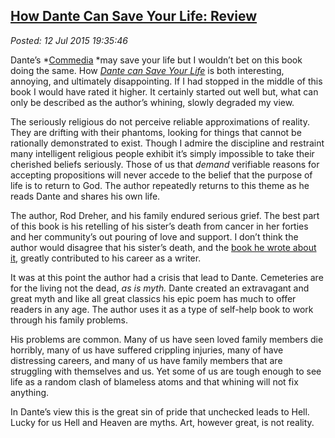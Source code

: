  
[How Dante Can Save Your Life: Review](https://bakerjd99.wordpress.com/2015/07/12/how-dante-can-your-life-review/)
---------------------------------------------------------------------------------------------------

*Posted: 12 Jul 2015 19:35:46*

Dante’s
*[Commedia](http://www.gutenberg.org/files/8800/8800-h/8800-h.htm) *may
save your life but I wouldn’t bet on this book doing the same. How
*[Dante can Save Your
Life](http://www.barnesandnoble.com/w/how-dante-can-save-your-life-rod-dreher/1121191388?ean=9781941393772)*
is both interesting, annoying, and ultimately disappointing. If I had
stopped in the middle of this book I would have rated it higher. It
certainly started out well but, what can only be described as the
author’s whining, slowly degraded my view.

The seriously religious do not perceive reliable approximations of
reality. They are drifting with their phantoms, looking for things that
cannot be rationally demonstrated to exist. Though I admire the
discipline and restraint many intelligent religious people exhibit it’s
simply impossible to take their cherished beliefs seriously. Those of us
that *demand* verifiable reasons for accepting propositions will never
accede to the belief that the purpose of life is to return to God. The
author repeatedly returns to this theme as he reads Dante and shares his
own life.

The author, Rod Dreher, and his family endured serious grief. The best
part of this book is his retelling of his sister’s death from cancer in
her forties and her community’s out pouring of love and support. I don’t
think the author would disagree that his sister’s death, and the [book
he wrote about
it](http://www.barnesandnoble.com/w/the-little-way-of-ruthie-leming-rod-dreher/1112412048?ean=9781455521913),
greatly contributed to his career as a writer.

It was at this point the author had a crisis that lead to Dante.
Cemeteries are for the living not the dead, *as is myth.* Dante created
an extravagant and great myth and like all great classics his epic poem
has much to offer readers in any age. The author uses it as a type of
self-help book to work through his family problems.

His problems are common. Many of us have seen loved family members die
horribly, many of us have suffered crippling injuries, many of have
distressing careers, and many of us have family members that are
struggling with themselves and us. Yet some of us are tough enough to
see life as a random clash of blameless atoms and that whining will not
fix anything.

In Dante’s view this is the great sin of pride that unchecked leads to
Hell. Lucky for us Hell and Heaven are myths. Art, however great, is not
reality.
